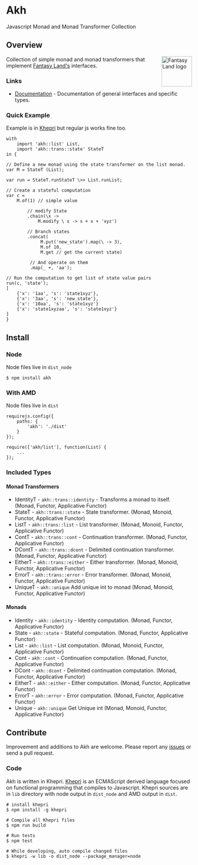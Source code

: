 # Akh
Javascript Monad and Monad Transformer Collection


## Overview
<a href="https://github.com/fantasyland/fantasy-land">
    <img src="https://raw.github.com/fantasyland/fantasy-land/master/logo.png" align="right" width="82px" height="82px" alt="Fantasy Land logo" />
</a>

Collection of simple monad and monad transformers that implement [Fantasy Land's][fl] interfaces.

### Links
* [Documentation][documentation] - Documentation of general interfaces and specific
  types.


### Quick Example
Example is in [Khepri][khepri] but regular js works fine too.

```
with
    import 'akh::list' List,
    import 'akh::trans::state' StateT
in {

// Define a new monad using the state transformer on the list monad.
var M = StateT (List);

var run = StateT.runStateT \>> List.runList;

// Create a stateful computation
var c =
    M.of(1) // simple value
    
        // modify State
        .chain(\x ->
            M.modify \ s -> s + x + 'xyz')
        
        // Branch states
        .concat(
             M.put('new_state').map(\ -> 3),
             M.of 10,
             M.get // get the current state)
         
         // And operate on them
         .map(_ +, 'aa');

// Run the computation to get list of state value pairs
run(c, 'state');
[
    {'x': '1aa', 's': 'state1xyz'},
    {'x': '3aa', 's': 'new_state'},
    {'x': '10aa', 's': 'state1xyz'}
    {'x': 'state1xyzaa', 's': 'state1xyz'}
]
}
```


## Install

### Node
Node files live in `dist_node`

```
$ npm install akh
```


### With AMD
Node files live in `dist`

```
requirejs.config({
    paths: {
        'akh': './dist'
    }
});

require(['akh/list'], function(List) {
    ...
});
```

### Included Types

#### Monad Transformers
* IdentityT - `akh::trans::identity` - Transforms a monad to itself. (Monad, Functor, Applicative Functor)
* StateT - `akh::trans::state` - State transformer. (Monad, Monoid, Functor, Applicative Functor)
* ListT - `akh::trans::list` - List transformer. (Monad, Monoid, Functor, Applicative Functor)
* ContT - `akh::trans::cont` - Continuation transformer. (Monad, Functor, Applicative Functor)
* DContT - `akh::trans::dcont` - Delimited continuation transformer. (Monad, Functor, Applicative Functor)
* EitherT - `akh::trans::either` - Either transformer. (Monad, Monoid, Functor, Applicative Functor)
* ErrorT - `akh::trans::error` - Error transformer. (Monad, Monoid, Functor, Applicative Functor)
* UniqueT - `akh::unique` Add unique int to monad (Monad, Monoid, Functor, Applicative Functor)

#### Monads
* Identity - `akh::identity` - Identity computation. (Monad, Functor, Applicative Functor)
* State - `akh::state` - Stateful computation. (Monad, Functor, Applicative Functor)
* List - `akh::list` - List computation. (Monad, Monoid, Functor, Applicative Functor)
* Cont - `akh::cont` - Continuation computation. (Monad, Functor, Applicative Functor)
* DCont - `akh::dcont` - Delimited continuation computation. (Monad, Functor, Applicative Functor)
* EitherT - `akh::either` - Either computation. (Monad, Functor, Applicative Functor)
* ErrorT - `akh::error` - Error computation. (Monad, Functor, Applicative Functor)
* Unique - `akh::unique` Get Unique int (Monad, Monoid, Functor, Applicative Functor)




## Contribute
Improvement and additions to Akh are welcome. Please report any [issues][issues]
or send a pull request.

### Code
Akh is written in Khepri. [Khepri][khepri] is an ECMAScript derived language
focused on functional programming that compiles to Javascript.
Khepri sources are in `lib` directory with node output in `dist_node`
and AMD output in `dist`.

```
# install khepri
$ npm install -g khepri

# Compile all Khepri files
$ npm run build

# Run tests
$ npm test

# While developing, auto compile changed files
$ khepri -w lib -o dist_node --package_manager=node
```


[fl]: https://github.com/fantasyland/fantasy-land
[khepri]: https://github.com/mattbierner/khepri
[issues]: https://github.com/mattbierner/akh/issues
[documentation]: https://github.com/mattbierner/akh/wiki